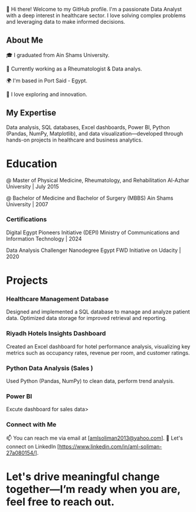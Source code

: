 👋 Hi there! Welcome to my GitHub profile. I'm a passionate Data Analyst  with a deep interest in healthcare sector. I love solving complex problems and leveraging data to make informed decisions.

## About Me
🎓 I graduated from Ain Shams University.

💼 Currently working as a Rheumatologist & Data analys.

🌍 I'm based in Port Said - Egypt.

🚀 I love exploring and innovation.

## My Expertise

Data analysis, SQL databases, Excel dashboards, Power BI, Python (Pandas, NumPy, Matplotlib), and data visualization—developed through hands-on projects in healthcare and business analytics.
 
# Education
@ Master of Physical Medicine, Rheumatology, and Rehabilitation Al-Azhar University | July 2015

@ Bachelor of Medicine and Bachelor of Surgery (MBBS) Ain Shams University | 2007

### Certifications
 Digital Egypt Pioneers Initiative (DEPI) Ministry of Communications and Information Technology | 2024

 Data Analysis Challenger Nanodegree Egypt FWD Initiative on Udacity | 2020

# Projects
### Healthcare Management Database
Designed and implemented a SQL database to manage and analyze patient data. Optimized data storage for improved retrieval and reporting.

### Riyadh Hotels Insights Dashboard
Created an Excel dashboard for hotel performance analysis, visualizing key metrics such as occupancy rates, revenue per room, and customer ratings.

### Python Data Analysis (Sales )
Used Python (Pandas, NumPy) to clean  data, perform trend analysis.
### Power BI
Excute dashboard for sales data>

### Connect with Me
📫 You can reach me via email at [amlsoliman2013@yahoo.com].
💬 Let's connect on LinkedIn [https://www.linkedin.com/in/aml-soliman-27a080154/].

# Let's drive meaningful change together—I’m ready when you are, feel free to reach out. 
